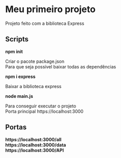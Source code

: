 # Meu primeiro projeto

Projeto feito com a biblioteca Express

## Scripts

**npm init**

Criar o pacote package.json <br>
Para que seja possível baixar todas as dependências

**npm i express**

Baixar a biblioteca express

**node main.js**

Para conseguir executar o projeto<br>
Porta principal <a>https://localhost:3000<a/>
  
## Portas
  
**<a>https://localhost:3000/all<a/>** <br>
**<a>https://localhost:3000/data<a/>** <br>
**<a>https://localhost:3000/API<a/>** <br>
  
  
